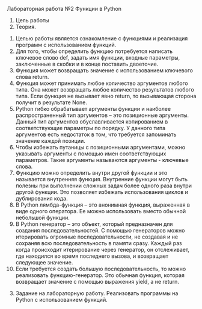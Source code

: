   Лабораторная работа №2
  Функции в Python
1. Цель работы
2. Теория. 
  1) Целью работы является ознакомление с функциями и реализация программ с использованием функций.
  2) Для того, чтобы определить функцию потребуется написать ключевое слово def, задать имя функции, входные параметры, заключенные в скобки и в конце поставить двоеточие.
  3) Функция может возвращать значение с использованием ключевого
слова return.
  4) Функция может принимать любое количество аргументов любого типа. Она может возвращать любое количество результатов любого типа. Если функция не вызывает явно return, то вызывающая сторона получит в результате None.
  5) Python гибко обрабатывает аргументы функции и наиболее распространенный тип аргументов – это позиционные аргументы. Данный тип аргументов обуславливается копированием в соответствующие параметры по порядку. У данного типа аргументов есть недостаток в том, что требуется запоминать значение каждой позиции.
  6) Чтобы избежать путаницы с позиционными аргументами, можно указывать аргументы с помощью имен соответствующих параметров. Такие аргументы называются аргументы - ключевые слова.
  7) Функцию можно определить внутри другой функции и это называется внутренняя функция. Внутренние функции могут быть полезны при выполнении сложных задач более одного раза внутри другой функции. Это позволяет избежать использования циклов и дублирования кода.
  8) В Python лямбда-функция – это анонимная функция, выраженная в виде одного оператора. Ее можно использовать вместо обычной небольшой функции.
  9) В Python генератор – это объект, который предназначен для создания последовательностей. С помощью генераторов можно итерировать огромные последовательности, не создавая и не сохраняя всю последовательность в памяти сразу. Каждый раз когда происходит итерирование через генератор, он отслеживает, где находился во время последнего вызова, и возвращает следующее значение.
  10) Если требуется создать большую последовательность, то можно реализовать функцию-генератор. Это обычная функция, которая возвращает значение с помощью выражения yield, а не return.
3. Задание на лабораторную работу.
Реализовать программы на Python с использованием функций.
